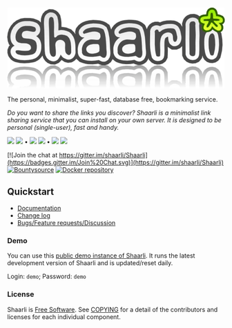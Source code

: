 ![Shaarli logo](doc/md/images/doc-logo.png)

The personal, minimalist, super-fast, database free, bookmarking service.

_Do you want to share the links you discover?_
_Shaarli is a minimalist link sharing service that you can install on your own server._
_It is designed to be personal (single-user), fast and handy._

[![](https://img.shields.io/badge/stable-v0.11.1-blue.svg)](https://github.com/shaarli/Shaarli/releases/tag/v0.11.1)
[![](https://img.shields.io/travis/shaarli/Shaarli/stable.svg?label=stable)](https://travis-ci.org/shaarli/Shaarli)
&bull;
[![](https://img.shields.io/badge/latest-v0.12.1-blue.svg)](https://github.com/shaarli/Shaarli/releases/tag/v0.12.1)
[![](https://img.shields.io/travis/shaarli/Shaarli/latest.svg?label=latest)](https://travis-ci.org/shaarli/Shaarli)
&bull;
[![](https://img.shields.io/badge/master-v0.12.x-blue.svg)](https://github.com/shaarli/Shaarli)
[![](https://github.com/shaarli/Shaarli/actions/workflows/ci.yml/badge.svg)](https://github.com/shaarli/Shaarli/actions)

[![Join the chat at https://gitter.im/shaarli/Shaarli](https://badges.gitter.im/Join%20Chat.svg)](https://gitter.im/shaarli/Shaarli)
[![Bountysource](https://www.bountysource.com/badge/team?team_id=19583&style=bounties_received)](https://www.bountysource.com/teams/shaarli/issues)
[![Docker repository](https://img.shields.io/docker/pulls/shaarli/shaarli.svg)](https://hub.docker.com/r/shaarli/shaarli/)

## Quickstart

- [Documentation](https://shaarli.readthedocs.io)
- [Change log](CHANGELOG.md)
- [Bugs/Feature requests/Discussion](https://github.com/shaarli/Shaarli/issues/)

### Demo

You can use this [public demo instance of Shaarli](https://demo.shaarli.org).
It runs the latest development version of Shaarli and is updated/reset daily.

Login: `demo`; Password: `demo`

### License

Shaarli is [Free Software](http://en.wikipedia.org/wiki/Free_software). See [COPYING](COPYING) for a detail of the contributors and licenses for each individual component.
